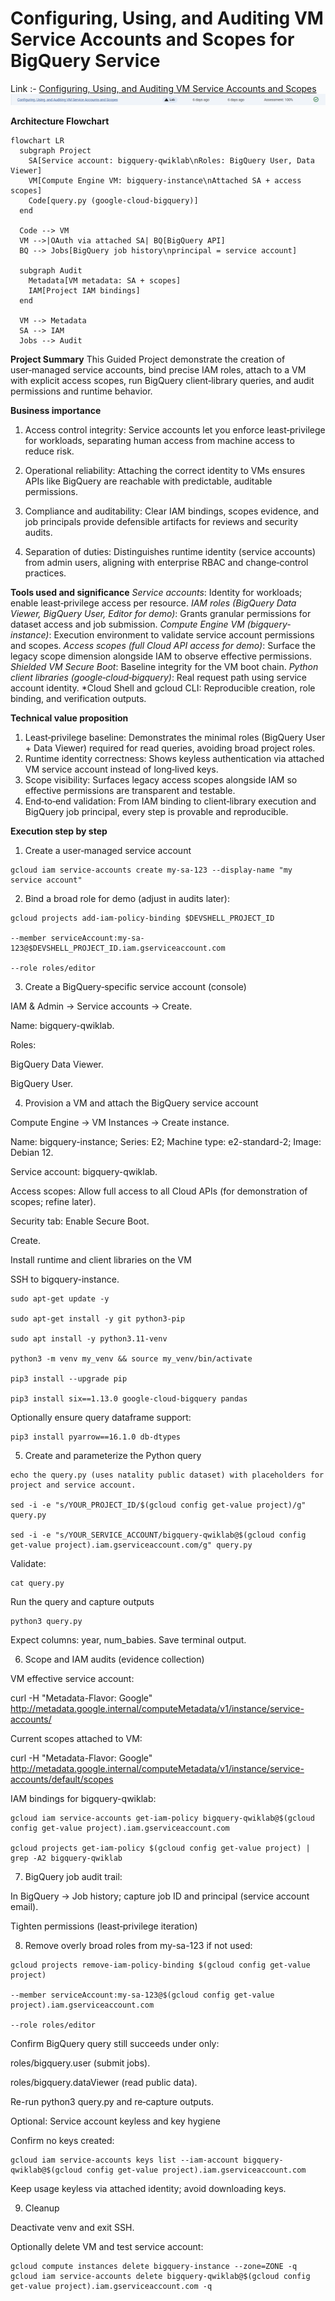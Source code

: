 # Configuring, Using, and Auditing VM Service Accounts and Scopes for BigQuery Service

Link :- [Configuring, Using, and Auditing VM Service Accounts and Scopes](https://www.skills.google/focuses/19176?parent=catalog)
![image](image.png)

**Architecture Flowchart**
```mermaid
flowchart LR
  subgraph Project
    SA[Service account: bigquery-qwiklab\nRoles: BigQuery User, Data Viewer]
    VM[Compute Engine VM: bigquery-instance\nAttached SA + access scopes]
    Code[query.py (google-cloud-bigquery)]
  end

  Code --> VM
  VM -->|OAuth via attached SA| BQ[BigQuery API]
  BQ --> Jobs[BigQuery job history\nprincipal = service account]

  subgraph Audit
    Metadata[VM metadata: SA + scopes]
    IAM[Project IAM bindings]
  end

  VM --> Metadata
  SA --> IAM
  Jobs --> Audit
```

**Project Summary**
This Guided Project demonstrate the creation of user‑managed service accounts, bind precise IAM roles, attach to a VM with explicit access scopes, run BigQuery client‑library queries, and audit permissions and runtime behavior.

**Business importance**
1) Access control integrity: Service accounts let you enforce least‑privilege for workloads, separating human access from machine access to reduce risk.

2) Operational reliability: Attaching the correct identity to VMs ensures APIs like BigQuery are reachable with predictable, auditable permissions.

3) Compliance and auditability: Clear IAM bindings, scopes evidence, and job principals provide defensible artifacts for reviews and security audits.

4) Separation of duties: Distinguishes runtime identity (service accounts) from admin users, aligning with enterprise RBAC and change‑control practices.

**Tools used and significance**
*Service accounts*: Identity for workloads; enable least‑privilege access per resource.
*IAM roles (BigQuery Data Viewer, BigQuery User, Editor for demo)*: Grants granular permissions for dataset access and job submission.
*Compute Engine VM (bigquery-instance)*: Execution environment to validate service account permissions and scopes.
*Access scopes (full Cloud API access for demo)*: Surface the legacy scope dimension alongside IAM to observe effective permissions.
*Shielded VM Secure Boot*: Baseline integrity for the VM boot chain.
*Python client libraries (google‑cloud‑bigquery)*: Real request path using service account identity.
*Cloud Shell and gcloud CLI: Reproducible creation, role binding, and verification outputs.

**Technical value proposition**
1) Least‑privilege baseline: Demonstrates the minimal roles (BigQuery User + Data Viewer) required for read queries, avoiding broad project roles.
2) Runtime identity correctness: Shows keyless authentication via attached VM service account instead of long‑lived keys.
3) Scope visibility: Surfaces legacy access scopes alongside IAM so effective permissions are transparent and testable.
4) End‑to‑end validation: From IAM binding to client‑library execution and BigQuery job principal, every step is provable and reproducible.




**Execution step by step**
1) Create a user‑managed service account
```
gcloud iam service-accounts create my-sa-123 --display-name "my service account"
```
2) Bind a broad role for demo (adjust in audits later):
```
gcloud projects add-iam-policy-binding $DEVSHELL_PROJECT_ID

--member serviceAccount:my-sa-123@$DEVSHELL_PROJECT_ID.iam.gserviceaccount.com

--role roles/editor
```

3) Create a BigQuery‑specific service account (console)

IAM & Admin → Service accounts → Create.

Name: bigquery-qwiklab.

Roles:

BigQuery Data Viewer.

BigQuery User.

4) Provision a VM and attach the BigQuery service account

Compute Engine → VM Instances → Create instance.

Name: bigquery-instance; Series: E2; Machine type: e2-standard-2; Image: Debian 12.

Service account: bigquery-qwiklab.

Access scopes: Allow full access to all Cloud APIs (for demonstration of scopes; refine later).

Security tab: Enable Secure Boot.

Create.

Install runtime and client libraries on the VM

SSH to bigquery-instance.
```
sudo apt-get update -y

sudo apt-get install -y git python3-pip

sudo apt install -y python3.11-venv

python3 -m venv my_venv && source my_venv/bin/activate

pip3 install --upgrade pip

pip3 install six==1.13.0 google-cloud-bigquery pandas
```

Optionally ensure query dataframe support:
```
pip3 install pyarrow==16.1.0 db-dtypes
```
5) Create and parameterize the Python query
```
echo the query.py (uses natality public dataset) with placeholders for project and service account.

sed -i -e "s/YOUR_PROJECT_ID/$(gcloud config get-value project)/g" query.py

sed -i -e "s/YOUR_SERVICE_ACCOUNT/bigquery-qwiklab@$(gcloud config get-value project).iam.gserviceaccount.com/g" query.py
```
Validate:
```
cat query.py
```
Run the query and capture outputs
```
python3 query.py
```
Expect columns: year, num_babies. Save terminal output.

6) Scope and IAM audits (evidence collection)

VM effective service account:

curl -H "Metadata-Flavor: Google" http://metadata.google.internal/computeMetadata/v1/instance/service-accounts/

Current scopes attached to VM:

curl -H "Metadata-Flavor: Google" http://metadata.google.internal/computeMetadata/v1/instance/service-accounts/default/scopes

IAM bindings for bigquery-qwiklab:
```
gcloud iam service-accounts get-iam-policy bigquery-qwiklab@$(gcloud config get-value project).iam.gserviceaccount.com

gcloud projects get-iam-policy $(gcloud config get-value project) | grep -A2 bigquery-qwiklab
```
7) BigQuery job audit trail:

In BigQuery → Job history; capture job ID and principal (service account email).

Tighten permissions (least‑privilege iteration)

8) Remove overly broad roles from my-sa-123 if not used:
```
gcloud projects remove-iam-policy-binding $(gcloud config get-value project)

--member serviceAccount:my-sa-123@$(gcloud config get-value project).iam.gserviceaccount.com

--role roles/editor
```

Confirm BigQuery query still succeeds under only:

roles/bigquery.user (submit jobs).

roles/bigquery.dataViewer (read public data).

Re-run python3 query.py and re‑capture outputs.

Optional: Service account keyless and key hygiene

Confirm no keys created:
```
gcloud iam service-accounts keys list --iam-account bigquery-qwiklab@$(gcloud config get-value project).iam.gserviceaccount.com
```
Keep usage keyless via attached identity; avoid downloading keys.

9) Cleanup

Deactivate venv and exit SSH.

Optionally delete VM and test service account:
```
gcloud compute instances delete bigquery-instance --zone=ZONE -q
gcloud iam service-accounts delete bigquery-qwiklab@$(gcloud config get-value project).iam.gserviceaccount.com -q
```